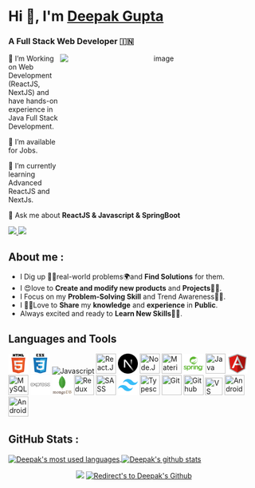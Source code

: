 # Hi 👋, I'm <a href="https://github.com/deepakguptabvp" target="blank">Deepak Gupta</a>
<h3>A Full Stack Web Developer &#127470;&#127475</h3>
<a target="_blank" align="center">
  <img align="right" top="300" height="300" width="400" alt="image" src="https://t3.ftcdn.net/jpg/02/92/88/72/360_F_292887204_2wH041phSQo70eqaE9GRqFvn5MmQ4B8w.jpg">
</a> 

 🌱 I’m Working on Web Development (ReactJS, NextJS) and have hands-on experience in Java Full Stack Development.

 🤝 I’m available for Jobs.

 🌱 I’m currently learning Advanced ReactJS and NextJs.

 💬 Ask me about **ReactJS & Javascript & SpringBoot**



<a href="https://www.linkedin.com/in/deepak-gupta-057684141/">
  <img src="https://img.shields.io/badge/LinkedIn-0077B5?style=for-the-badge&logo=linkedin&logoColor=white"/> 
 </a> 

<a href="deepakgupta.150743@gmail.com">
  <img src="https://img.shields.io/badge/Gmail-D14836?style=for-the-badge&logo=gmail&logoColor=white"/>
</a>

## **About me** :

- I Dig up 🕵️‍♀️real-world problems🌍and **Find Solutions** for them.
- I 😍love to **Create and modify new products** and **Projects**👨‍💻.
- I Focus on my **Problem-Solving Skill** and Trend Awareness🕵️‍♀️.
- I 👨‍🏫Love to **Share** my **knowledge** and **experience** in **Public**.
- Always excited and ready to **Learn New Skills👨‍🎓**.

## **Languages and Tools**
<p>
<img src="https://raw.githubusercontent.com/devicons/devicon/master/icons/html5/html5-original-wordmark.svg" title="HTML5" width="40px" height="40px">
<img src="https://raw.githubusercontent.com/devicons/devicon/master/icons/css3/css3-original-wordmark.svg" title="CSS3" width="40px" height="40px">
<img src="https://cdn.jsdelivr.net/gh/devicons/devicon/icons/javascript/javascript-original.svg" title="Javascript" width=40px heigth=50px >
<img src ="https://cdn.jsdelivr.net/gh/devicons/devicon/icons/react/react-original-wordmark.svg" title="React.Js" width="40px" height="40px">
<img src="https://github.com/devicons/devicon/blob/v2.15.1/icons/nextjs/nextjs-original.svg" title="Next.Js" width="40px" height="40px" >
<img src="https://cdn.jsdelivr.net/gh/devicons/devicon/icons/nodejs/nodejs-original.svg" title="Node.Js"  width="40px" height="40px" />
<img src="https://cdn.jsdelivr.net/gh/devicons/devicon/icons/materialui/materialui-original.svg"  title="Material-UI" width="40px" height="40px" />
<img src ="https://github.com/devicons/devicon/blob/v2.15.1/icons/spring/spring-original-wordmark.svg" title="Spring" width="40px" height="40px">
<img src="https://cdn.jsdelivr.net/gh/devicons/devicon/icons/java/java-original.svg" title="Java" width="40px" height="40px" />
<img src="https://github.com/devicons/devicon/blob/v2.15.1/icons/angularjs/angularjs-original.svg" title="Angular" width="40px" height="40px" />
<img src="https://cdn.jsdelivr.net/gh/devicons/devicon/icons/mysql/mysql-original-wordmark.svg" title="MySQL"  width="40px" height="40px" />
<img src="https://github.com/devicons/devicon/blob/v2.15.1/icons/express/express-original-wordmark.svg" title="Express.JS"  width="40px" height="40px" />
<img src="https://github.com/devicons/devicon/blob/v2.15.1/icons/mongodb/mongodb-original-wordmark.svg" title="MongoDB"  width="40px" height="40px" />
<img src="https://cdn.jsdelivr.net/gh/devicons/devicon/icons/redux/redux-original.svg" title="Redux"  width="40px" height="40px" />
<img src="https://cdn.jsdelivr.net/gh/devicons/devicon/icons/sass/sass-original.svg" title="SASS" width="40px" height="40px" />
<img src="https://github.com/devicons/devicon/blob/v2.15.1/icons/tailwindcss/tailwindcss-plain.svg" title="Tailwind CSS"  width="40px" height="40px" />
<img src="https://cdn.jsdelivr.net/gh/devicons/devicon/icons/typescript/typescript-original.svg" title="Typescript"  width="40px" height="40px" />
<img src ="https://cdn.jsdelivr.net/gh/devicons/devicon/icons/git/git-plain.svg" title="Git" width="40px" height="40px">
<img src="https://cdn.jsdelivr.net/gh/devicons/devicon/icons/github/github-original-wordmark.svg" title="Github" width="40px" height="40px"> 
<img src ="https://cdn.jsdelivr.net/gh/devicons/devicon/icons/vscode/vscode-original-wordmark.svg" title="VS Studio Code" width="35px" height="35px">
<img src="https://cdn.jsdelivr.net/gh/devicons/devicon/icons/android/android-original-wordmark.svg" title="Android" width="40px" height="40px" />         
<img src="https://cdn.jsdelivr.net/gh/devicons/devicon/icons/androidstudio/androidstudio-plain-wordmark.svg" title="Android-Studio" width="40px" height="40px"/>
</p>

## **GitHub Stats** :
<a href="https://github.com/deepakguptabvp">
  <img align="center" src="https://github-readme-stats.vercel.app/api/top-langs/?username=deepakguptabvp&theme=light&count_private=true&layout=compact" width="205" alt="Deepak's most used languages" />
  
</a>
<a href="https://github.com/deepakguptabvp">
 <img align="center" src="https://githubreadmestats.vercel.app/apiusername=deepakguptabvp
&show_icons=true&theme=light&line_height=27&include_all_commits=true&count_private=true&hide=issues,prs,contribs" width="350" alt="Deepak's github stats"/>
</a>

<p align="center">
<a href="https://github.com/deepakguptabvp" title=" Redirect's to Deepak's Github">
<img width="49%" src="https://github-readme-stats.vercel.app/api?username=deepakguptabvp
&show_icons=true&theme=dark&count_private=true&text_color=d3d3d3&icon_color=00E6FE&title_color=00E6FE" /></a>
  

<a href="https://github.com/deepakguptabvp">
<img width="49%" title="Redirect's to Deepak's Github" src="https://github-readme-streak-stats.herokuapp.com/?user=deepakguptabvp&theme=dark&theme=black-ice&stroke=0000" /></a>




      



<!-- ## **Projects** -->

<!-- BLOG-POST-LIST:START -->
<!-- 
- [Tesla Website Clone using ReactJS](https://tesla-clone-shyamtawli.netlify.app/)
- [Landing Page Responsive - dolla](https://dolla-responsive-shyamtawli.netlify.app/)
- [YouTube Clone using HTML & CSS](https://youtube-clone-shyamtawli.netlify.app/)
- [ToDo List using ReactJS](https://todo-react-shyamtawli.netlify.app/)
- [Crypto Price Tracker using ReactJS](https://crypto-price-shyamtawli.netlify.app/) -->
<!-- BLOG-POST-LIST:END -->
